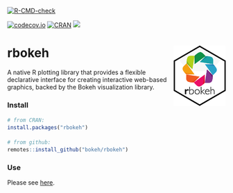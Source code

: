 [![R-CMD-check](https://github.com/hafen/rbokeh/workflows/R-CMD-check/badge.svg)](https://github.com/hafen/rbokeh/actions)
<!-- [![Build Status](https://travis-ci.org/bokeh/rbokeh.svg?branch=master)](https://travis-ci.org/bokeh/rbokeh) -->
[![codecov.io](https://codecov.io/github/hafen/rbokeh/coverage.svg?branch=master)](https://codecov.io/github/hafen/rbokeh?branch=master)
[![CRAN](https://www.r-pkg.org/badges/version/rbokeh)](https://cran.r-project.org/package=rbokeh)
[![](https://cranlogs.r-pkg.org/badges/rbokeh)](https://cran.r-project.org/package=rbokeh)
# rbokeh <img src="man/figures/logo.png" align="right" alt="" width="120" />

A native R plotting library that provides a flexible declarative interface for creating interactive web-based graphics, backed by the Bokeh visualization library.

### Install

```r
# from CRAN:
install.packages("rbokeh")

# from github:
remotes::install_github("bokeh/rbokeh")
```

### Use

Please see [here](https://hafen.github.io/rbokeh/articles/rbokeh.html).

